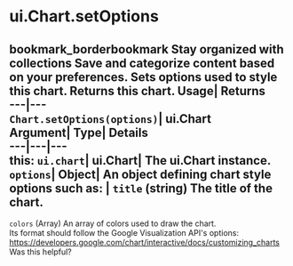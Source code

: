 
#  ui.Chart.setOptions
bookmark_borderbookmark Stay organized with collections  Save and categorize content based on your preferences.
Sets options used to style this chart. 
Returns this chart.
Usage| Returns  
---|---  
`Chart.setOptions(options)`| ui.Chart  
Argument| Type| Details  
---|---|---  
this: `ui.chart`| ui.Chart| The ui.Chart instance.  
`options`| Object| An object defining chart style options such as:  | ` title ` (string) The title of the chart.  
---  
` colors ` (Array) An array of colors used to draw the chart.  
Its format should follow the Google Visualization API's options: https://developers.google.com/chart/interactive/docs/customizing_charts  
Was this helpful?
